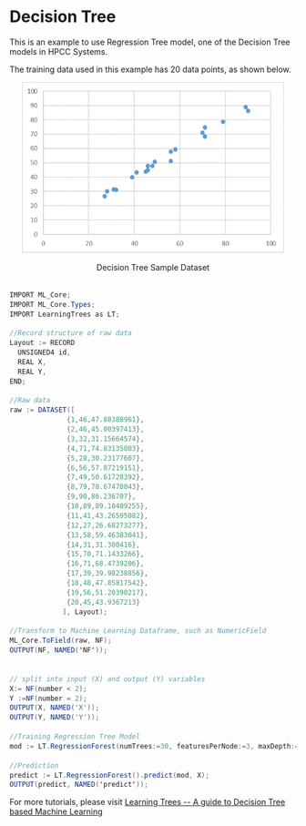 # Decision Tree

This is an example to use Regression Tree model, one of the Decision Tree models in HPCC Systems.

The training data used in this example has 20 data points, as shown below.

<!-- ![Decision Tree](./images/lr_samples.PNG) -->
<p align="center"> <img width="460" height="300" src="./images/regressiontree_samples.PNG"> </p>
<p align="center"> Decision Tree Sample Dataset </p>



```java

IMPORT ML_Core;
IMPORT ML_Core.Types;
IMPORT LearningTrees as LT;

//Record structure of raw data
Layout := RECORD
  UNSIGNED4 id,
  REAL X,
  REAL Y,
END;

//Raw data
raw := DATASET([
              {1,46,47.88388961},
              {2,46,45.00397413},
              {3,32,31.15664574},
              {4,71,74.83135003},
              {5,28,30.23177607},
              {6,56,57.87219151},
              {7,49,50.61728392},
              {8,79,78.67470043},
              {9,90,86.236707},
              {10,89,89.10409255},
              {11,41,43.26595082},
              {12,27,26.68273277},
              {13,58,59.46383041},
              {14,31,31.300416},
              {15,70,71.1433266},
              {16,71,68.4739206},
              {17,39,39.98238856},
              {18,48,47.85817542},
              {19,56,51.20390217},
              {20,45,43.9367213}
             ], Layout);

//Transform to Machine Learning Dataframe, such as NumericField
ML_Core.ToField(raw, NF);
OUTPUT(NF, NAMED('NF'));


// split into input (X) and output (Y) variables
X:= NF(number < 2);
Y :=NF(number = 2);
OUTPUT(X, NAMED('X'));
OUTPUT(Y, NAMED('Y'));

//Training Regression Tree Model
mod := LT.RegressionForest(numTrees:=30, featuresPerNode:=3, maxDepth:=50, nominalFields:=[]).getModel(X, Y);

//Prediction
predict := LT.RegressionForest().predict(mod, X);
OUTPUT(predict, NAMED('predict'));            

```

For more tutorials, please visit [Learning Trees -- A guide to Decision Tree based Machine Learning](https://hpccsystems.com/blog/learning-trees-guide-to-decision-tree-based-machine-learning)